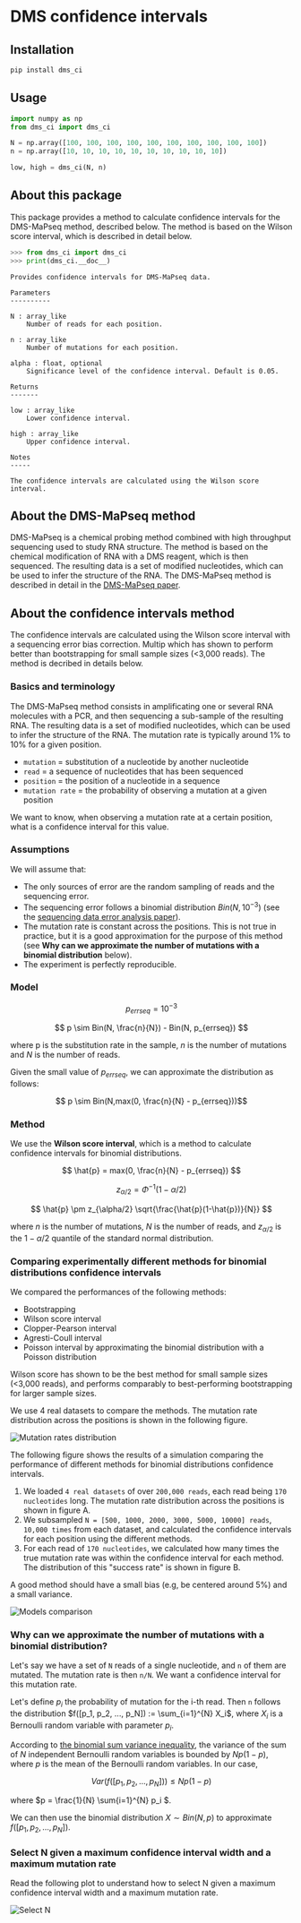 
# DMS confidence intervals

## Installation

```bash
pip install dms_ci
```

## Usage

```python
import numpy as np
from dms_ci import dms_ci

N = np.array([100, 100, 100, 100, 100, 100, 100, 100, 100, 100])
n = np.array([10, 10, 10, 10, 10, 10, 10, 10, 10, 10])

low, high = dms_ci(N, n)
```

## About this package

This package provides a method to calculate confidence intervals for the DMS-MaPseq method, described below. The method is based on the Wilson score interval, which is described in detail below.




```python
>>> from dms_ci import dms_ci
>>> print(dms_ci.__doc__)
```
```text
Provides confidence intervals for DMS-MaPseq data.

Parameters
----------

N : array_like
    Number of reads for each position.

n : array_like
    Number of mutations for each position.

alpha : float, optional
    Significance level of the confidence interval. Default is 0.05.

Returns
-------

low : array_like
    Lower confidence interval.

high : array_like
    Upper confidence interval.

Notes
-----

The confidence intervals are calculated using the Wilson score interval.
```


## About the DMS-MaPseq method

DMS-MaPseq is a chemical probing method combined with high throughput sequencing used to study RNA structure. The method is based on the chemical modification of RNA with a DMS reagent, which is then sequenced. The resulting data is a set of modified nucleotides, which can be used to infer the structure of the RNA. The DMS-MaPseq method is described in detail in the [DMS-MaPseq paper](https://pubmed.ncbi.nlm.nih.gov/33326078/).



## About the confidence intervals method

The confidence intervals are calculated using the Wilson score interval with a sequencing error bias correction. Multip which has shown to perform better than bootstrapping for small sample sizes (<3,000 reads). The method is decribed in details below.

### Basics and terminology

The DMS-MaPseq method consists in amplificating one or several RNA molecules with a PCR, and then sequencing a sub-sample of the resulting RNA. The resulting data is a set of modified nucleotides, which can be used to infer the structure of the RNA. The mutation rate is typically around 1% to 10% for a given position.

- ``mutation`` = substitution of a nucleotide by another nucleotide
- ``read`` = a sequence of nucleotides that has been sequenced
- ``position`` = the position of a nucleotide in a sequence
- ``mutation rate`` = the probability of observing a mutation at a given position

We want to know, when observing a mutation rate at a certain position, what is a confidence interval for this value.

### Assumptions

We will assume that:
- The only sources of error are the random sampling of reads and the sequencing error.
- The sequencing error follows a binomial distribution $Bin(N,10^{-3})$ (see the [sequencing data error analysis paper](https://genomebiology.biomedcentral.com/articles/10.1186/s13059-019-1659-6)).
- The mutation rate is constant across the positions. This is not true in practice, but it is a good approximation for the purpose of this method (see **Why can we approximate the number of mutations with a binomial distribution** below).
- The experiment is perfectly reproducible.

### Model 

$$p_{errseq} = 10^{-3}$$

$$ p \sim Bin(N, \frac{n}{N}) -  Bin(N, p_{errseq}) $$

where p is the substitution rate in the sample, $n$ is the number of mutations and $N$ is the number of reads.

Given the small value of $p_{errseq}$, we can approximate the distribution as follows:

$$ p \sim Bin(N,max(0, \frac{n}{N} - p_{errseq}))$$



### Method 

We use the **Wilson score interval**, which is a method to calculate confidence intervals for binomial distributions.

$$ \hat{p} = max(0, \frac{n}{N} - p_{errseq}) $$

$$ z_{\alpha/2} = \Phi^{-1}(1-\alpha/2) $$

$$ \hat{p} \pm z_{\alpha/2} \sqrt{\frac{\hat{p}(1-\hat{p})}{N}} $$

where $n$ is the number of mutations, $N$ is the number of reads, and $z_{\alpha/2}$ is the $1-\alpha/2$ quantile of the standard normal distribution.

### Comparing experimentally different methods for binomial distributions confidence intervals

We compared the performances of the following methods:
- Bootstrapping
- Wilson score interval
- Clopper-Pearson interval
- Agresti-Coull interval
- Poisson interval by approximating the binomial distribution with a Poisson distribution
   
Wilson score has shown to be the best method for small sample sizes (<3,000 reads), and performs comparably to best-performing bootstrapping for larger sample sizes.

We use 4 real datasets to compare the methods. The mutation rate distribution across the positions is shown in the following figure.

![Mutation rates distribution](figs/mr_distribution.png)

The following figure shows the results of a simulation comparing the performance of different methods for binomial distributions confidence intervals. 
1. We loaded ``4 real datasets`` of over ``200,000 reads``, each read being ``170 nucleotides`` long. The mutation rate distribution across the positions is shown in figure A.
2. We subsampled ``N = [500, 1000, 2000, 3000, 5000, 10000] reads``,  ``10,000 times`` from each dataset, and calculated the confidence intervals for each position using the different methods.
3. For each read of ``170 nucleotides``, we calculated how many times the true mutation rate was within the confidence interval for each method. The distribution of this "success rate" is shown in figure B. 

A good method should have a small bias (e.g, be centered around 5%) and a small variance. 

![Models comparison](figs/compare_models.png)


### Why can we approximate the number of mutations with a binomial distribution?

Let's say we have a set of ``N`` reads of a single nucleotide, and ``n`` of them are mutated. The mutation rate is then ``n/N``. We want a confidence interval for this mutation rate.

Let's define $p_i$ the probability of mutation for the i-th read. Then ``n`` follows the distribution $f([p_1, p_2, ..., p_N]) := \sum_{i=1}^{N} X_i$, where $X_i$ is a Bernoulli random variable with parameter $p_i$.

According to [the binomial sum variance inequality](https://en.wikipedia.org/wiki/Binomial_sum_variance_inequality), the variance of the sum of $N$ independent Bernoulli random variables is bounded by $Np(1-p)$, where $p$ is the mean of the Bernoulli random variables. In our case, 

$$ Var(f([p_1, p_2, ..., p_N])) ≤ Np(1-p) $$ 

where $p = \frac{1}{N} \sum{i=1}^{N} p_i $.

We can then use the binomial distribution $X \sim Bin(N, p)$ to approximate $f([p_1, p_2, ..., p_N])$.

### Select N given a maximum confidence interval width and a maximum mutation rate

Read the following plot to understand how to select N given a maximum confidence interval width and a maximum mutation rate.

![Select N](figs/how_to_pick_N.png)


